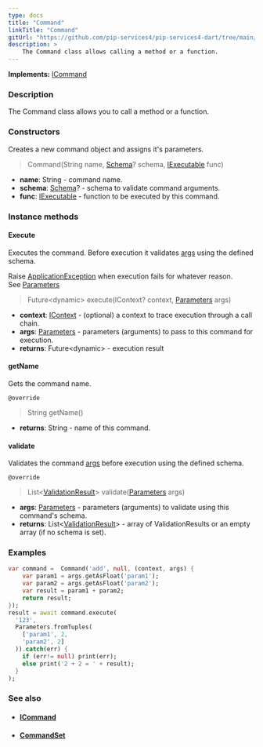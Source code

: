 ```yaml
---
type: docs
title: "Command"
linkTitle: "Command"
gitUrl: "https://github.com/pip-services4/pip-services4-dart/tree/main/pip-services4-rpc-dart"
description: > 
    The Command class allows calling a method or a function.
---
```


**Implements:** [ICommand](../icommand)

### Description

The Command class allows you to call a method or a function.

### Constructors

Creates a new command object and assigns it's parameters.

> Command(String name, [Schema](../../..data/validate/schema)? schema, [IExecutable](../../../components/exec/iexecutable) func)

- **name**: String - command name.
- **schema**: [Schema](../../..data/validate/schema)? - schema to validate command arguments.
- **func**:  [IExecutable](../../../components/exec/iexecutable) - function to be executed by this command.

### Instance methods

#### Execute
Executes the command. Before execution it validates [args](../../../components/exec/parameters) using the defined schema.

Raise [ApplicationException](../../commons/errors/application_exception) when execution fails for whatever reason.  
See [Parameters](../../../components/exec/parameters)

> Future\<dynamic\> execute(IContext? context, [Parameters](../../../components/exec/parameters) args)

- **context**: [IContext](../../../components/context/icontext) - (optional) a context to trace execution through a call chain.
- **args**: [Parameters](../../../components/exec/parameters) - parameters (arguments) to pass to this command for execution.
- **returns**: Future\<dynamic\> - execution result

#### getName
Gets the command name.

`@override`
> String getName()

- **returns**: String - name of this command. 

#### validate
Validates the command [args](../../../components/exec/parameters) before execution using the defined schema.

`@override`
> List<[ValidationResult](../../../data/validate/validation_result)> validate([Parameters](../../../components/exec/parameters) args)

- **args**: [Parameters](../../../components/exec/parameters) - parameters (arguments) to validate using this command's schema.
- **returns**: List<[ValidationResult](../../../data/validate/validation_result)> - array of ValidationResults or an empty array (if no schema is set).

### Examples

```dart
var command =  Command('add', null, (context, args) {
    var param1 = args.getAsFloat('param1');
    var param2 = args.getAsFloat('param2');
    var result = param1 + param2;
    return result;
});
result = await command.execute(
  '123',
  Parameters.fromTuples(
    ['param1', 2,
    'param2', 2]
  )).catch(err) {
    if (err!= null) print(err);
    else print('2 + 2 = ' + result);
  }
);

```

### See also
- #### [ICommand](../icommand)
- #### [CommandSet](../command_set) 
